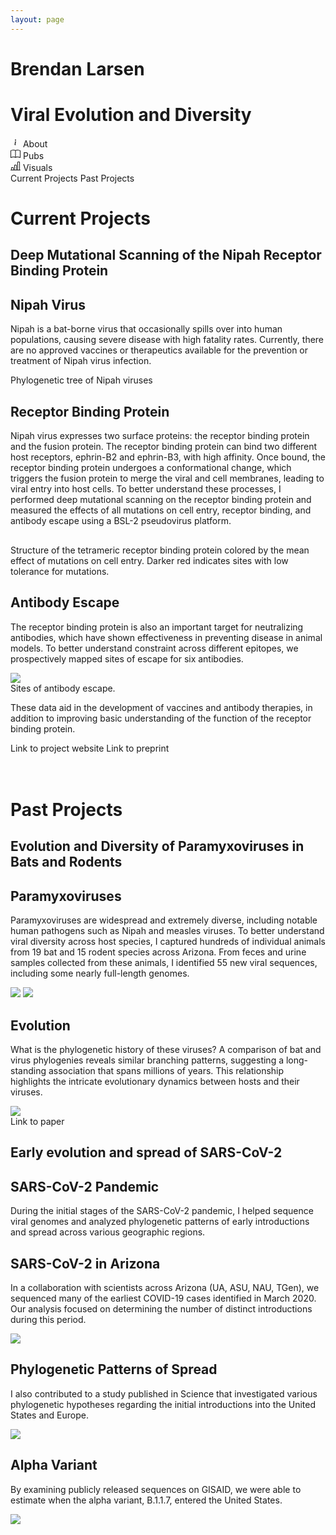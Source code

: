 ```yaml
---
layout: page
---
```


<div class="h-[400px] mx-auto flex flex-col justify-center items-center align-middle text-center prose dark:prose-dark dark:prose-invert">
    <h1 class="prose-2xl">Brendan Larsen</h1>
    <h1 class="bg-clip-text text-transparent bg-gradient-to-r from-red-700 to-sky-700 via-slate-300">Viral Evolution and Diversity</h1>    
    <div class="text-sm flex flex-row gap-6 uppercase tracking-wider">
        <div class="flex flex-col gap-1 items-center ">
            <svg xmlns="http://www.w3.org/2000/svg" width="16" height="16" fill="currentColor" class="bi bi-info" viewBox="0 0 16 16">
                <path d="m8.93 6.588-2.29.287-.082.38.45.083c.294.07.352.176.288.469l-.738 3.468c-.194.897.105 1.319.808 1.319.545 0 1.178-.252 1.465-.598l.088-.416c-.2.176-.492.246-.686.246-.275 0-.375-.193-.304-.533zM9 4.5a1 1 0 1 1-2 0 1 1 0 0 1 2 0"/>
              </svg>
            <a class="not-prose inline-flex flex-1 justify-center dark:text-slate-300 text-slate-600 hover:text-red-600" href="/about">About</a>
        </div>
        <div class="flex flex-col gap-1 items-center">
            <svg xmlns="http://www.w3.org/2000/svg" width="16" height="16" fill="currentColor" class="bi bi-book" viewBox="0 0 16 16">
                <path d="M1 2.828c.885-.37 2.154-.769 3.388-.893 1.33-.134 2.458.063 3.112.752v9.746c-.935-.53-2.12-.603-3.213-.493-1.18.12-2.37.461-3.287.811zm7.5-.141c.654-.689 1.782-.886 3.112-.752 1.234.124 2.503.523 3.388.893v9.923c-.918-.35-2.107-.692-3.287-.81-1.094-.111-2.278-.039-3.213.492zM8 1.783C7.015.936 5.587.81 4.287.94c-1.514.153-3.042.672-3.994 1.105A.5.5 0 0 0 0 2.5v11a.5.5 0 0 0 .707.455c.882-.4 2.303-.881 3.68-1.02 1.409-.142 2.59.087 3.223.877a.5.5 0 0 0 .78 0c.633-.79 1.814-1.019 3.222-.877 1.378.139 2.8.62 3.681 1.02A.5.5 0 0 0 16 13.5v-11a.5.5 0 0 0-.293-.455c-.952-.433-2.48-.952-3.994-1.105C10.413.809 8.985.936 8 1.783"/>
              </svg>
            <a class="not-prose inline-flex flex-1 justify-center dark:text-slate-300 text-slate-600 hover:text-red-600" href="/publications">Pubs</a>
        </div>
        <div class="flex flex-col gap-1 items-center">
            <svg xmlns="http://www.w3.org/2000/svg" width="16" height="16" fill="currentColor" class="bi bi-bar-chart-line" viewBox="0 0 16 16">
                <path d="M11 2a1 1 0 0 1 1-1h2a1 1 0 0 1 1 1v12h.5a.5.5 0 0 1 0 1H.5a.5.5 0 0 1 0-1H1v-3a1 1 0 0 1 1-1h2a1 1 0 0 1 1 1v3h1V7a1 1 0 0 1 1-1h2a1 1 0 0 1 1 1v7h1zm1 12h2V2h-2zm-3 0V7H7v7zm-5 0v-3H2v3z"/>
            </svg>
            <a class="not-prose inline-flex flex-1 justify-center dark:text-slate-300 text-slate-600 hover:text-red-600" href="/code_pages/code_index">Visuals</a>
        </div>
    </div>
</div>
<div class="container mx-auto">
    <div class="flex items-center gap-2 justify-between pb-4 text-sm tracking-wider uppercase text-center">
        <a class="inline-flex flex-1 justify-center text-slate-600 dark:text-slate-300 hover:text-red-600" href="#section-1">Current Projects</a>
        <a class="inline-flex flex-1 justify-center text-slate-600 dark:text-slate-300 hover:text-red-600" href="#section-2">Past Projects</a>
    </div>
    <div class="p-4 sm:rounded-lg bg-sky-dark bg-no-repeat prose dark:prose-dark dark:prose-invert text-white">
        <div class="col-start-1 col-span-12 lg:col-span-10">
            <h1 class="text-white">Current Projects</h1>
            <h2 id="section-1" class="-mt-6 text-slate-300">Deep Mutational Scanning of
                the Nipah Receptor Binding Protein</h2>
        </div>
        <div class="container mx-auto max-w-screen-sm">
            <div class="relative items-left text-left justify-between">
                <h2 class=" text-sky-400">Nipah Virus</h2>
                <p class="-mt-4">Nipah is a bat-borne virus that occasionally spills over into human populations, causing severe disease with high fatality rates. Currently, there are no approved vaccines or therapeutics available for the prevention or treatment of Nipah virus infection.</p>
                <img>
                    <phylogeneticTreeRadial class="" />
                </img>
                    <figcaption class='text-center text-slate-300'>Phylogenetic tree of Nipah viruses</figcaption>
                <h2 class=" text-sky-400">Receptor Binding Protein</h2>
                <p class="-mt-4"> Nipah virus expresses two surface proteins: the receptor binding protein and the fusion protein. The receptor binding protein can bind two different host receptors, ephrin-B2 and ephrin-B3, with high affinity. Once bound, the receptor binding protein undergoes a conformational change, which triggers the fusion protein to merge the viral and cell membranes, leading to viral entry into host cells. To better understand these processes, I performed deep mutational scanning on the receptor binding protein and measured the effects of all mutations on cell entry, receptor binding, and antibody escape using a BSL-2 pseudovirus platform.</p>
                <div class="flex flex-row justify-center items-center text-center py-0">
                    <img src="/images/entry_tetramer_better.png" class="max-w-96 element-hidden">
                </div>
                <figcaption class="text-slate-300 text-center">Structure of the tetrameric receptor binding
                    protein
                    colored by
                    the mean effect of mutations on cell entry. Darker red indicates sites with low tolerance
                    for mutations.</figcaption>
                <h2 class=" text-sky-400">Antibody Escape</h2>
                <p class="-mt-4">The receptor binding protein is also an important target for neutralizing
                    antibodies, which have shown effectiveness in preventing disease in animal models. To better
                    understand constraint across different epitopes, we prospectively mapped sites of escape for
                    six
                    antibodies. </p>
                <div class="flex flex-row justify-center items-center text-center gap-4">
                    <img src="/images/antibody_escape-01.jpg" class="max-h-80 bg-white rounded-lg">
                    <figcaption class="text-slate-300"> Sites of antibody escape.</figcaption>
                </div>
                <p
                    class="text-center tracking-tight py-10 text-2xl bg-clip-text text-transparent bg-gradient-to-r from-slate-200 to-sky-400 font-semibold">
                    These data aid in the development of vaccines and antibody therapies, in addition to
                    improving
                    basic understanding of the function of the receptor binding protein.</p>
                <div
                    class="flex items-center justify-between pb-4 tracking-wider uppercase text-center">
                    <a class="not-prose inline-flex flex-1 justify-center text-slate-300 dark:text-slate-300 hover:text-red-600"
                        href="https://dms-vep.org/Nipah_Malaysia_RBP_DMS/">Link to project website</a>
                    <a class="not-prose inline-flex flex-1 justify-center text-slate-300 dark:text-slate-300 hover:text-red-600"
                        href="https://www.biorxiv.org/content/10.1101/2024.04.17.589977v1">Link to preprint</a>
                </div>
            </div>
        </div>
    </div>
    <br></br>
    <div class="p-4 sm:rounded-lg bg-red bg-no-repeat prose dark:prose-dark dark:prose-invert text-white">
        <div class="col-start-1 col-span-12 lg:col-span-10">
            <h1 class="text-white">Past Projects</h1>
            <h2 id="section-2" class="-mt-6 text-slate-300">Evolution and Diversity of
                Paramyxoviruses in Bats and Rodents</h2>
        </div>
        <div class="container mx-auto max-w-screen-sm">
            <div class="relative items-left text-left justify-between">
                <h2 class=" text-red-400 ">Paramyxoviruses</h2>
                <p class="-mt-4">Paramyxoviruses are widespread and extremely diverse, including notable human pathogens such as Nipah and measles viruses. To better understand viral diversity across host species, I captured hundreds of individual animals from 19 bat and 15 rodent species across Arizona. From feces and urine samples collected from these animals, I identified 55 new viral sequences, including some nearly full-length genomes.</p>
                <div class="flex flex-wrap justify-evenly items-center align-middle">
                    <img src="/images/pallid.jpg" class="shadow-md aspect-square object-cover max-h-60 rounded-full">
                    <img src="/images/peromyscus.png" class="shadow-md aspect-square object-cover max-h-60  rounded-full">
                </div>
                <h2 class=" text-red-400">Evolution</h2>
                <p class="-mt-4">What is the phylogenetic history of these viruses? A comparison of bat and virus
                    phylogenies reveals similar branching patterns, suggesting a long-standing association
                    that
                    spans millions of years. This relationship highlights the intricate evolutionary
                    dynamics
                    between hosts and their viruses.</p>
                <div class="flex flex-row items-center justify-center">
                    <img class="rounded-md" src="/images/pmv_co_phylogeny.jpg"></img>
                </div>
                <nav class="flex justify-center text-center pt-14 pb-4 tracking-wider uppercase">
                    <a class="not-prose inline-flex flex-1 justify-center text-slate-300 dark:text-slate-300 hover:text-red-600" href="https://pubmed.ncbi.nlm.nih.gov/34668771/">Link to
                        paper</a>
                </nav>
            </div>
        </div>
        <div class="h-1 col-span-12 bg-slate-300"></div>
        <h2 class="text-slate-300">Early evolution and spread of SARS-CoV-2</h2>
        <div class="container mx-auto max-w-screen-sm">
            <div class="flex flex-col items-left text-left justify-start">
                <h2 class=" text-red-400">SARS-CoV-2 Pandemic</h2>
                <p class="-mt-4"> During the initial stages of the SARS-CoV-2
                    pandemic, I helped sequence viral genomes and analyzed phylogenetic patterns of early
                    introductions and spread across various geographic regions.</p>
                <h2 class=" text-red-400 ">SARS-CoV-2 in Arizona</h2>
                <p class='-mt-4'> <a href="https://pubmed.ncbi.nlm.nih.gov/32887735/"
                        class="hover:text-red-600 underline not-prose">In a collaboration with scientists
                        across
                        Arizona (UA, ASU, NAU, TGen)</a>, we sequenced many of the earliest COVID-19 cases
                    identified in March 2020. Our analysis focused on determining the number of distinct
                    introductions during this period.</p>
                <div class="flex flex-row items-center justify-center">
                    <img src="/images/mbio_phylogeny.jpg" class="max-w-80 aspect-square object-cover rounded-lg"></img>
                </div>
                <h2 class=" text-red-400 ">Phylogenetic Patterns of Spread</h2>
                <p class="-mt-4">I also contributed to a <a href="https://pubmed.ncbi.nlm.nih.gov/32912998/"
                        class="hover:text-red-600 underline not-prose">study published in Science</a> that investigated
                    various phylogenetic hypotheses regarding the initial introductions into the United States
                    and
                    Europe.</p>
                <div class="flex items-center justify-center">
                    <img class="max-w-80 aspect-square object-cover rounded-lg" src="/images/370_564_f1.jpeg"></img>
                </div>
                <h2 class=" text-red-400">Alpha Variant</h2>
                <p class="-mt-4">By examining publicly released sequences on GISAID, <a
                        href="https://virological.org/t/phylogenetic-evidence-that-b-1-1-7-has-been-circulating-in-the-united-states-since-early-to-mid-november/598"
                        class="hover:text-red-600 underline not-prose">we were able to estimate</a> when the alpha
                    variant,
                    B.1.1.7, entered the United States.</p>
                <div class="flex items-center justify-center">
                    <img src="/images/b1117.png" class="max-w-full max-h-96 rounded-lg"></img>
                </div>
            </div>
        </div>
    </div>
</div>
<br class=""></br>

<script setup>
    import phylogeneticTreeRadial from "/components/graphs/phylogeneticTreeRadial.vue";
    import { ref, onMounted, onBeforeUnmount } from 'vue';


    const observer = ref(null);

    const initObserver = () => {
        const options = {
            root: null,
            threshold: 0.5,
            rootMargin: '0px'
        };

        observer.value = new IntersectionObserver((entries) => {
            entries.forEach(entry => {
                if (entry.isIntersecting) {
                    entry.target.classList.add('element-visible');
                    entry.target.classList.remove('element-hidden');
                }
            });
        }, options);

        // Select elements and start observing them
        const elements = document.querySelectorAll('.element-hidden');
        elements.forEach(element => observer.value.observe(element));
    };

    onMounted(() => {
        initObserver();
    });

    onBeforeUnmount(() => {
        if (observer.value) {
            // Stop observing all elements
            observer.value.disconnect();
        }
    });
</script>
<style>
    .element-hidden {
        opacity: 0;
        transform: translateY(30px);
        transition: all 3s ease-out;
    }

    .element-visible {
        opacity: 1;
        transform: translateY(0);
        transition: all 3s ease-out;
    }

    a {
    text-decoration: none;
    border: none;
  }
</style>
